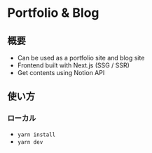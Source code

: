 # Portfolio & Blog

## 概要
- Can be used as a portfolio site and blog site
- Frontend built with Next.js (SSG / SSR)
- Get contents using Notion API

## 使い方
### ローカル
- `yarn install` 
- `yarn dev`
